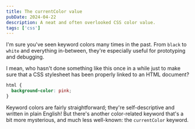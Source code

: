 ```yaml
---
title: The currentColor value
pubDate: 2024-04-22
description: A neat and often overlooked CSS color value.
tags: ['css']
---
```


I'm sure you've seen keyword colors many times in the past. From `black` to `white` and everything in-between, they're especially useful for prototyping and debugging.

I mean, who hasn't done something like this once in a while just to make sure that a CSS stylesheet has been properly linked to an HTML document?

```css
html {
  background-color: pink;
}
```

Keyword colors are fairly straightforward; they're self-descriptive and written in plain English! But there's another color-related keyword that's a bit more mysterious, and much less well-known: the `currentColor` keyword.
